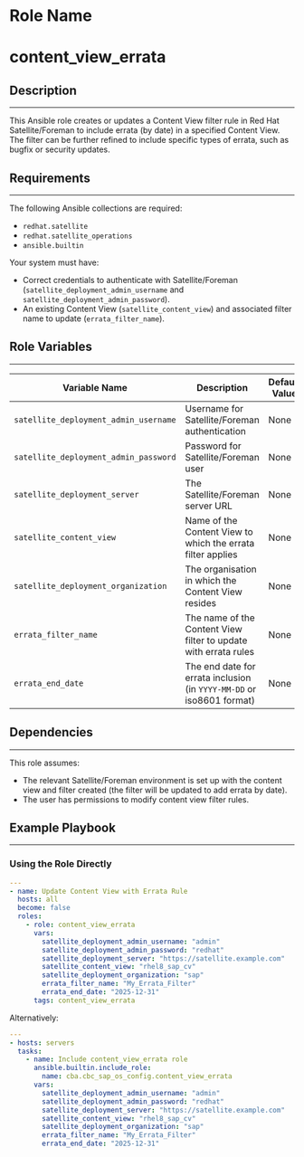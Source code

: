 Role Name
=========

# content_view_errata

## Description
------------
This Ansible role creates or updates a Content View filter rule in Red Hat Satellite/Foreman to include errata (by date) in a specified Content View. The filter can be further refined to include specific types of errata, such as bugfix or security updates.

## Requirements
------------
The following Ansible collections are required:

- `redhat.satellite`
- `redhat.satellite_operations`
- `ansible.builtin`

Your system must have:
- Correct credentials to authenticate with Satellite/Foreman (`satellite_deployment_admin_username` and `satellite_deployment_admin_password`).
- An existing Content View (`satellite_content_view`) and associated filter name to update (`errata_filter_name`).

## Role Variables
--------------
| Variable Name                          | Description                                                             | Default Value | Type   |
|---------------------------------------|-------------------------------------------------------------------------|--------------|--------|
| `satellite_deployment_admin_username` | Username for Satellite/Foreman authentication                          | None         | String |
| `satellite_deployment_admin_password` | Password for Satellite/Foreman user                                    | None         | String |
| `satellite_deployment_server`         | The Satellite/Foreman server URL                                       | None         | String |
| `satellite_content_view`              | Name of the Content View to which the errata filter applies            | None         | String |
| `satellite_deployment_organization`   | The organisation in which the Content View resides                     | None         | String |
| `errata_filter_name`                  | The name of the Content View filter to update with errata rules        | None         | String |
| `errata_end_date`                     | The end date for errata inclusion (in `YYYY-MM-DD` or iso8601 format)  | None         | String |

## Dependencies
------------
This role assumes:
- The relevant Satellite/Foreman environment is set up with the content view and filter created (the filter will be updated to add errata by date).
- The user has permissions to modify content view filter rules.

## Example Playbook
----------------

### Using the Role Directly
```yaml
---
- name: Update Content View with Errata Rule
  hosts: all
  become: false
  roles:
    - role: content_view_errata
      vars:
        satellite_deployment_admin_username: "admin"
        satellite_deployment_admin_password: "redhat"
        satellite_deployment_server: "https://satellite.example.com"
        satellite_content_view: "rhel8_sap_cv"
        satellite_deployment_organization: "sap"
        errata_filter_name: "My_Errata_Filter"
        errata_end_date: "2025-12-31"
      tags: content_view_errata

```

Alternatively: 

```yaml
---
- hosts: servers
  tasks:
    - name: Include content_view_errata role
      ansible.builtin.include_role:
        name: cba.cbc_sap_os_config.content_view_errata
      vars:
        satellite_deployment_admin_username: "admin"
        satellite_deployment_admin_password: "redhat"
        satellite_deployment_server: "https://satellite.example.com"
        satellite_content_view: "rhel8_sap_cv"
        satellite_deployment_organization: "sap"
        errata_filter_name: "My_Errata_Filter"
        errata_end_date: "2025-12-31"
```
